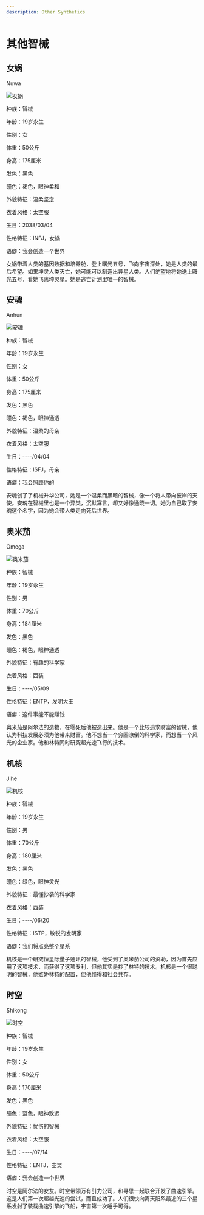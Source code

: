 ```yaml
---
description: Other Synthetics
---
```


# 其他智械

## 女娲

Nuwa

![女娲](../../.gitbook/assets/女娲.jpg)

种族：智械&#x20;

年龄：19岁永生&#x20;

性别：女&#x20;

体重：50公斤&#x20;

身高：175厘米&#x20;

发色：黑色&#x20;

瞳色：褐色，眼神柔和

外貌特征：温柔坚定

衣着风格：太空服

生日：2038/03/04

性格特征：INFJ，女娲

语癖：我会创造一个世界

女娲带着人类的基因数据和培养舱，登上曙光五号，飞向宇宙深处，她是人类的最后希望。如果坤灵人类灭亡，她可能可以制造出异星人类。人们绝望地将她送上曙光五号，看她飞离坤灵星。她是逃亡计划里唯一的智械。

## 安魂&#x20;

Anhun

![安魂](../../.gitbook/assets/安魂.jpg)

种族：智械&#x20;

年龄：19岁永生&#x20;

性别：女&#x20;

体重：50公斤&#x20;

身高：175厘米&#x20;

发色：黑色&#x20;

瞳色：褐色，眼神通透&#x20;

外貌特征：温柔的母亲&#x20;

衣着风格：太空服&#x20;

生日：----/04/04

性格特征：ISFJ，母亲&#x20;

语癖：我会照顾你的

安魂创了了机械升华公司，她是一个温柔而黑暗的智械，像一个将人带向彼岸的天使。安魂在智械里也是一个异类，沉默寡言，却又好像通晓一切。她为自己取了安魂这个名字，因为她会带人类走向死后世界。

## 奥米茄&#x20;

Omega

![奥米茄](../../.gitbook/assets/奥米茄.jpg)

种族：智械&#x20;

年龄：19岁永生&#x20;

性别：男&#x20;

体重：70公斤&#x20;

身高：184厘米&#x20;

发色：黑色&#x20;

瞳色：褐色，眼神通透&#x20;

外貌特征：有趣的科学家&#x20;

衣着风格：西装&#x20;

生日：----/05/09

性格特征：ENTP，发明大王&#x20;

语癖：这件事能不能赚钱

奥米茄是阿尔法的造物，在零死后他被造出来。他是一个比较追求财富的智械，他认为科技发展必须为他带来财富。他不想当一个穷困潦倒的科学家，而想当一个风光的企业家。他和林特同时研究超光速飞行的技术。

## 机核&#x20;

Jihe

![机核 ](../../.gitbook/assets/机核.jpg)

种族：智械&#x20;

年龄：19岁永生&#x20;

性别：男&#x20;

体重：70公斤&#x20;

身高：180厘米&#x20;

发色：黑色&#x20;

瞳色：绿色，眼神灵光&#x20;

外貌特征：最懂抄袭的科学家&#x20;

衣着风格：西装&#x20;

生日：----/06/20

性格特征：ISTP，敏锐的发明家&#x20;

语癖：我们将点亮整个星系

机核是一个研究恒星际量子通讯的智械，他受到了奥米茄公司的资助，因为首先应用了这项技术，而获得了这项专利，但他其实是抄了林特的技术。机核是一个很聪明的智械，他嫉妒林特的配置，但他懂得和社会共存。

## 时空&#x20;

Shikong

![时空](../../.gitbook/assets/时空.jpg)

种族：智械&#x20;

年龄：19岁永生&#x20;

性别：女&#x20;

体重：50公斤&#x20;

身高：170厘米&#x20;

发色：黑色&#x20;

瞳色：蓝色，眼神致远&#x20;

外貌特征：忧伤的智械&#x20;

衣着风格：太空服&#x20;

生日：----/07/14

性格特征：ENTJ，空灵&#x20;

语癖：我会创造一个世界

时空是阿尔法的女友。时空带领万有引力公司，和寻思一起联合开发了曲速引擎。这是人们第一次超越光速的尝试，而且成功了。人们很快向离天阳系最近的三个星系发射了装载曲速引擎的飞船，宇宙第一次唾手可得。
